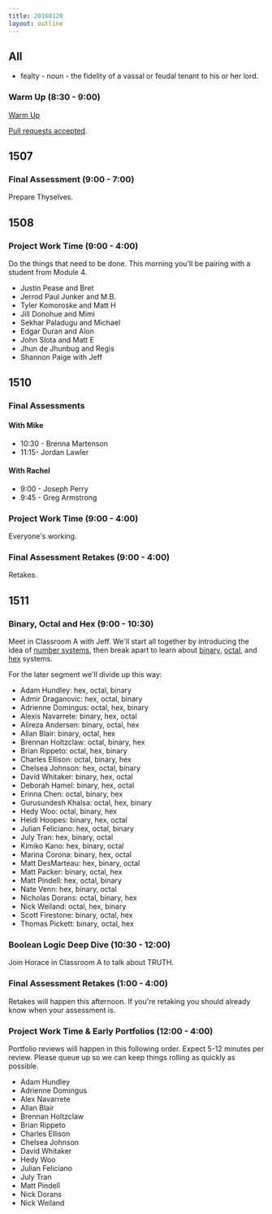 ```yaml
---
title: 20160120
layout: outline
---
```


## All

* fealty - noun - the fidelity of a vassal or feudal tenant to his or her lord.

### Warm Up (8:30 - 9:00)

[Warm Up](https://thewarmup.herokuapp.com)

[Pull requests accepted](https://github.com/mikedao/the-warm-up).


## 1507

### Final Assessment (9:00 - 7:00)

Prepare Thyselves.


## 1508

### Project Work Time (9:00 - 4:00)

Do the things that need to be done. This morning you'll be pairing with a student from Module 4.

* Justin Pease and Bret
* Jerrod Paul Junker and M.B.
* Tyler Komoroske and Matt H
* Jill Donohue and Mimi
* Sekhar Paladugu and Michael
* Edgar Duran and Alon
* John Slota and Matt E
* Jhun de Jhunbug and Regis
* Shannon Paige with Jeff

## 1510

### Final Assessments

#### With Mike
* 10:30 - Brenna Martenson
* 11:15- Jordan Lawler

#### With Rachel
* 9:00 - Joseph Perry
* 9:45 - Greg Armstrong

### Project Work Time (9:00 - 4:00)

Everyone's working.

### Final Assessment Retakes (9:00 - 4:00)

Retakes.

## 1511

### Binary, Octal and Hex (9:00 - 10:30)

Meet in Classroom A with Jeff. We'll start all together by introducing the idea of [number systems](https://github.com/turingschool/lesson_plans/blob/master/ruby_01-object_oriented_programming_with_ruby/number_systems.markdown), then break apart to learn about [binary](https://github.com/turingschool/lesson_plans/blob/master/ruby_01-object_oriented_programming_with_ruby/number_systems-binary.markdown), [octal](https://github.com/turingschool/lesson_plans/blob/master/ruby_01-object_oriented_programming_with_ruby/number_systems-octal.markdown), and [hex](https://github.com/turingschool/lesson_plans/blob/master/ruby_01-object_oriented_programming_with_ruby/number_systems-hexadecimal.markdown) systems.

For the later segment we'll divide up this way:

* Adam Hundley: hex, octal, binary
* Admir Draganovic: hex, octal, binary
* Adrienne Domingus: octal, hex, binary
* Alexis Navarrete: binary, hex, octal
* Alireza Andersen: binary, octal, hex
* Allan Blair: binary, octal, hex
* Brennan Holtzclaw: octal, binary, hex
* Brian Rippeto: octal, hex, binary
* Charles Ellison: octal, binary, hex
* Chelsea Johnson: hex, octal, binary
* David Whitaker: binary, hex, octal
* Deborah Hamel: binary, hex, octal
* Erinna Chen: octal, binary, hex
* Gurusundesh Khalsa: octal, hex, binary
* Hedy Woo: octal, binary, hex
* Heidi Hoopes: binary, hex, octal
* Julian Feliciano: hex, octal, binary
* July Tran: hex, binary, octal
* Kimiko Kano: hex, binary, octal
* Marina Corona: binary, hex, octal
* Matt DesMarteau: hex, binary, octal
* Matt Packer: binary, octal, hex
* Matt Pindell: hex, octal, binary
* Nate Venn: hex, binary, octal
* Nicholas Dorans: octal, binary, hex
* Nick Weiland: octal, hex, binary
* Scott Firestone: binary, octal, hex
* Thomas Pickett: binary, octal, hex


### Boolean Logic Deep Dive (10:30 - 12:00)

Join Horace in Classroom A to talk about TRUTH.

### Final Assessment Retakes (1:00 - 4:00)

Retakes will happen this afternoon. If you're retaking you should already know when your assessment is.

### Project Work Time & Early Portfolios (12:00 - 4:00)

Portfolio reviews will happen in this following order. Expect 5-12 minutes
per review. Please queue up so we can keep things rolling as quickly as possible.

* Adam Hundley
* Adrienne Domingus
* Alex Navarrete
* Allan Blair
* Brennan Holtzclaw
* Brian Rippeto
* Charles Ellison
* Chelsea Johnson
* David Whitaker
* Hedy Woo
* Julian Feliciano
* July Tran
* Matt Pindell
* Nick Dorans
* Nick Weiland
